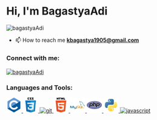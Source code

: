 <h1 align="left">Hi, I'm BagastyaAdi</h1>
<p align="left"> <img src="https://komarev.com/ghpvc/?username=bagastyaAdi&label=Profile%20views&color=0e75b6&style=flat" alt="bagastyaAdi" /> </p>

- 📫 How to reach me **kbagastya1905@gmail.com**

<h3 align="left">Connect with me:</h3>
<p align="left">

<a href="https://www.instagram.com/bagastyakadek/" target="blank"><img align="center" src="https://raw.githubusercontent.com/rahuldkjain/github-profile-readme-generator/master/src/images/icons/Social/instagram.svg" alt="bagastyaAdi" height="30" width="40" /></a>

<h3 align="left">Languages and Tools:</h3>
<p align="left"> <a href="https://www.cprogramming.com/" target="_blank" rel="noreferrer"> <img src="https://raw.githubusercontent.com/devicons/devicon/master/icons/c/c-original.svg" alt="c" width="40" height="40"/> </a> <a href="https://www.w3schools.com/css/" target="_blank" rel="noreferrer"> <img src="https://raw.githubusercontent.com/devicons/devicon/master/icons/css3/css3-original-wordmark.svg" alt="css3" width="40" height="40"/> </a> <a href="https://git-scm.com/" target="_blank" rel="noreferrer"> <img src="https://www.vectorlogo.zone/logos/git-scm/git-scm-icon.svg" alt="git" width="40" height="40"/> </a> <a href="[https://www.w3.org/html/](https://www.w3schools.com/html/html_basic.asp)" target="_blank" rel="noreferrer"> <img src="https://raw.githubusercontent.com/devicons/devicon/master/icons/html5/html5-original-wordmark.svg" alt="html5" width="40" height="40"/> </a> <a href="https://www.mysql.com/" target="_blank" rel="noreferrer"> <img src="https://raw.githubusercontent.com/devicons/devicon/master/icons/mysql/mysql-original-wordmark.svg" alt="mysql" width="40" height="40"/> </a> <a href="https://www.php.net" target="_blank" rel="noreferrer"> <img src="https://raw.githubusercontent.com/devicons/devicon/master/icons/php/php-original.svg" alt="php" width="40" height="40"/> </a> <a href="https://www.python.org" target="_blank" rel="noreferrer"> <img src="https://raw.githubusercontent.com/devicons/devicon/master/icons/python/python-original.svg" alt="python" width="40" height="40"/> </a>
<a href="[https://www.python.org](https://www.w3schools.com/js/default.asp)" target="_blank" rel="noreferrer"> <img src=")https://raw.githubusercontent.com/devicons/devicon/55609aa5bd817ff167afce0d965585c92040787a/icons/javascript/javascript-original.svg" alt="javascript" width="40" height="40"/> </a> </p>

